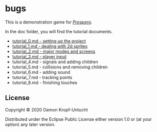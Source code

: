 # bugs

This is a demonstration game for [*Prospero*](https://github.com/dkropfuntucht/prospero).

In the doc folder, you will find the tutorial documents.

 - [tutorial_0.md - setting up the project](https://github.com/dkropfuntucht/the-bugs/blob/master/doc/tutorial_0.md)
 - [tutorial_1.md - dealing with 2d sprites](https://github.com/dkropfuntucht/the-bugs/blob/master/doc/tutorial_1.md)
 - [tutorial_2.md - major modes and screens](https://github.com/dkropfuntucht/the-bugs/blob/master/doc/tutorial_2.md)
 - [tutorial_3.md - player input](https://github.com/dkropfuntucht/the-bugs/blob/master/doc/tutorial_3.md)
 - tutorial_4.md - signals and adding children
 - tutorial_5.md - collisions and removing children
 - tutorial_6.md - adding sound
 - tutorial_7.md - tracking points
 - tutorial_8.md - finishing touches

## License

Copyright © 2020 Damon Kropf-Untucht

Distributed under the Eclipse Public License either version 1.0 or (at your option) any later version.

